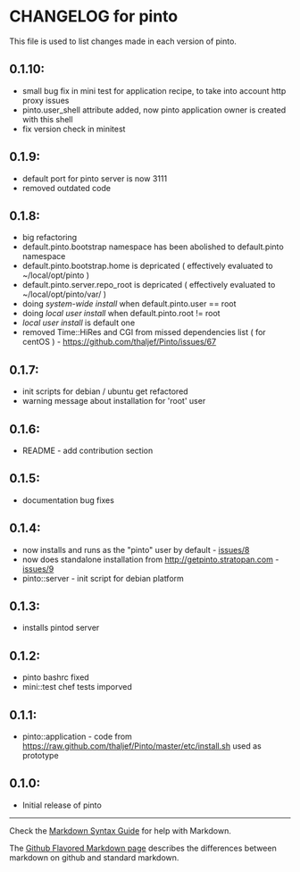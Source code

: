 # CHANGELOG for pinto

This file is used to list changes made in each version of pinto.

## 0.1.10:
- small bug fix in mini test for application recipe, to take into account http proxy issues
- pinto.user_shell attribute added, now pinto application owner is created with this shell
- fix version check in minitest

## 0.1.9:
* default port for pinto server is now 3111
* removed outdated code

## 0.1.8:

* big refactoring 
* default.pinto.bootstrap namespace has been abolished to default.pinto namespace
* default.pinto.bootstrap.home is depricated ( effectively evaluated to ~/local/opt/pinto )
* default.pinto.server.repo_root is depricated ( effectively evaluated to ~/local/opt/pinto/var/ )
* doing *system-wide install* when default.pinto.user == root
* doing *local user install* when default.pinto.root != root
* *local user install* is default one
* removed Time::HiRes and CGI from missed dependencies list ( for centOS ) - https://github.com/thaljef/Pinto/issues/67


## 0.1.7:
* init scripts for debian / ubuntu get refactored
* warning message about installation for 'root' user

## 0.1.6:
* README - add contribution section

## 0.1.5:
* documentation bug fixes

## 0.1.4:
* now installs and runs as the "pinto" user by default - [issues/8](https://github.com/melezhik/cookbooks/issues/8)
* now does standalone installation from http://getpinto.stratopan.com - [issues/9](https://github.com/melezhik/cookbooks/issues/9)
* pinto::server - init script for debian platform

## 0.1.3:

* installs pintod server

## 0.1.2:
* pinto bashrc fixed
* mini::test chef tests imporved

## 0.1.1:
* pinto::application - code from https://raw.github.com/thaljef/Pinto/master/etc/install.sh used as prototype

## 0.1.0:

* Initial release of pinto

- - -
Check the [Markdown Syntax Guide](http://daringfireball.net/projects/markdown/syntax) for help with Markdown.

The [Github Flavored Markdown page](http://github.github.com/github-flavored-markdown/) describes the differences between markdown on github and standard markdown.
